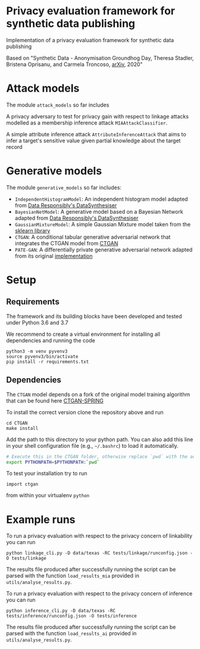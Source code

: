 # Privacy evaluation framework for synthetic data publishing
Implementation of a privacy evaluation framework for synthetic data publishing

Based on "Synthetic Data - Anonymisation Groundhog Day, Theresa Stadler, Bristena Oprisanu, and Carmela Troncoso, [arXiv](https://arxiv.org/abs/2011.07018), 2020"

# Attack models
The module `attack_models` so far includes

A privacy adversary to test for privacy gain with respect to linkage attacks modelled as a membership inference attack `MIAAttackClassifier`.

A simple attribute inference attack `AttributeInferenceAttack` that aims to infer a target's sensitive value given partial knowledge about the target record

# Generative models
The module `generative_models` so far includes:   
- `IndependentHistogramModel`: An independent histogram model adapted from [Data Responsibly's DataSynthesiser](https://github.com/DataResponsibly/DataSynthesizer)
- `BayesianNetModel`: A generative model based on a Bayesian Network adapted from [Data Responsibly's DataSynthesiser](https://github.com/DataResponsibly/DataSynthesizer)
- `GaussianMixtureModel`: A simple Gaussian Mixture model taken from the [sklearn library](https://scikit-learn.org/stable/modules/generated/sklearn.mixture.GaussianMixture.html)
- `CTGAN`: A conditional tabular generative adversarial network that integrates the CTGAN model from [CTGAN](https://github.com/sdv-dev/CTGAN)  
- `PATE-GAN`: A differentially private generative adversarial network adapted from its original [implementation](https://bitbucket.org/mvdschaar/mlforhealthlabpub/src/82d7f91d46db54d256ff4fc920d513499ddd2ab8/alg/pategan/)

# Setup
## Requirements
The framework and its building blocks have been developed and tested under Python 3.6 and 3.7

We recommend to create a virtual environment for installing all dependencies and running the code
```
python3 -m venv pyvenv3
source pyvenv3/bin/activate
pip install -r requirements.txt
```

## Dependencies
The `CTGAN` model depends on a fork of the original model training algorithm that can be found here
[CTGAN-SPRING](https://github.com/spring-epfl/CTGAN.git)

To install the correct version clone the repository above and run
```
cd CTGAN
make install
```

Add the path to this directory to your python path. You can also add this line
in your shell configuration file (e.g., `~/.bashrc`) to load it automatically.
```bash
# Execute this in the CTGAN folder, otherwise replace `pwd` with the actual path
export PYTHONPATH=$PYTHONPATH:`pwd`
```

To test your installation try to run
```
import ctgan
```
from within your virtualenv `python`

# Example runs
To run a privacy evaluation with respect to the privacy concern of linkability you can run

```
python linkage_cli.py -D data/texas -RC tests/linkage/runconfig.json -O tests/linkage
```

The results file produced after successfully running the script can be parsed with the function `load_results_mia` provided in `utils/analyse_results.py`. 

To run a privacy evaluation with respect to the privacy concern of inference you can run

```
python inference_cli.py -D data/texas -RC tests/inference/runconfig.json -O tests/inference
```

The results file produced after successfully running the script can be parsed with the function `load_results_ai` provided in `utils/analyse_results.py`.

